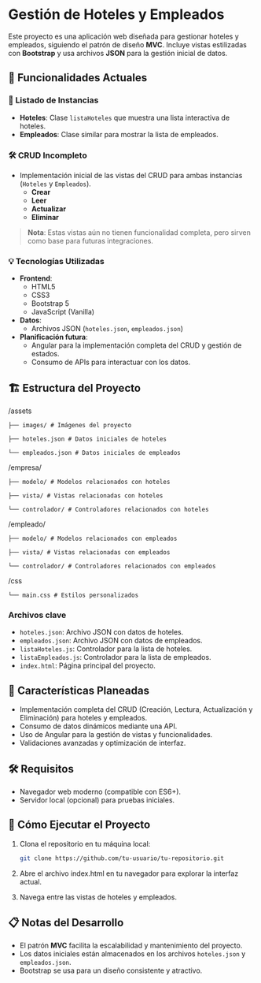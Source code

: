 # Gestión de Hoteles y Empleados

Este proyecto es una aplicación web diseñada para gestionar hoteles y empleados, siguiendo el patrón de diseño **MVC**. Incluye vistas estilizadas con **Bootstrap** y usa archivos **JSON** para la gestión inicial de datos.

## 🚀 Funcionalidades Actuales

### 📄 Listado de Instancias
- **Hoteles**: Clase `listaHoteles` que muestra una lista interactiva de hoteles.
- **Empleados**: Clase similar para mostrar la lista de empleados.

### 🛠 CRUD Incompleto
- Implementación inicial de las vistas del CRUD para ambas instancias (`Hoteles` y `Empleados`).
  - **Crear**
  - **Leer**
  - **Actualizar**
  - **Eliminar**

> **Nota**: Estas vistas aún no tienen funcionalidad completa, pero sirven como base para futuras integraciones.

### 💡 Tecnologías Utilizadas
- **Frontend**:
  - HTML5
  - CSS3
  - Bootstrap 5
  - JavaScript (Vanilla)
- **Datos**:
  - Archivos JSON (`hoteles.json`, `empleados.json`)
- **Planificación futura**:
  - Angular para la implementación completa del CRUD y gestión de estados.
  - Consumo de APIs para interactuar con los datos.

## 🏗 Estructura del Proyecto

/assets 

    ├── images/ # Imágenes del proyecto 

    ├── hoteles.json # Datos iniciales de hoteles 

    └── empleados.json # Datos iniciales de empleados

/empresa/ 

    ├── modelo/ # Modelos relacionados con hoteles 

    ├── vista/ # Vistas relacionadas con hoteles 

    └── controlador/ # Controladores relacionados con hoteles 

/empleado/ 

    ├── modelo/ # Modelos relacionados con empleados 

    ├── vista/ # Vistas relacionadas con empleados 

    └── controlador/ # Controladores relacionados con empleados 

/css 

    └── main.css # Estilos personalizados


### Archivos clave
- `hoteles.json`: Archivo JSON con datos de hoteles.
- `empleados.json`: Archivo JSON con datos de empleados.
- `listaHoteles.js`: Controlador para la lista de hoteles.
- `listaEmpleados.js`: Controlador para la lista de empleados.
- `index.html`: Página principal del proyecto.

## 🌟 Características Planeadas
- Implementación completa del CRUD (Creación, Lectura, Actualización y Eliminación) para hoteles y empleados.
- Consumo de datos dinámicos mediante una API.
- Uso de Angular para la gestión de vistas y funcionalidades.
- Validaciones avanzadas y optimización de interfaz.

## 🛠 Requisitos
- Navegador web moderno (compatible con ES6+).
- Servidor local (opcional) para pruebas iniciales.

## 🚧 Cómo Ejecutar el Proyecto
1. Clona el repositorio en tu máquina local:
   ```bash
   git clone https://github.com/tu-usuario/tu-repositorio.git

2. Abre el archivo index.html en tu navegador para explorar la interfaz actual.

3. Navega entre las vistas de hoteles y empleados.

## 📋 Notas del Desarrollo
- El patrón **MVC** facilita la escalabilidad y mantenimiento del proyecto.
- Los datos iniciales están almacenados en los archivos `hoteles.json` y `empleados.json`.
- Bootstrap se usa para un diseño consistente y atractivo.